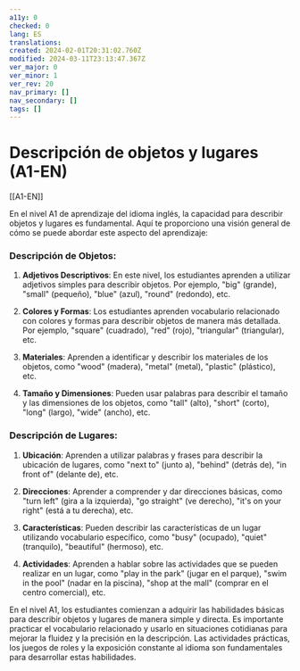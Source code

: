 ```yaml
---
a11y: 0
checked: 0
lang: ES
translations: 
created: 2024-02-01T20:31:02.760Z
modified: 2024-03-11T23:13:47.367Z
ver_major: 0
ver_minor: 1
ver_rev: 20
nav_primary: []
nav_secondary: []
tags: []
---
```

# Descripción de objetos y lugares (A1-EN)

[[A1-EN]]

En el nivel A1 de aprendizaje del idioma inglés, la capacidad para describir objetos y lugares es fundamental. Aquí te proporciono una visión general de cómo se puede abordar este aspecto del aprendizaje:

### Descripción de Objetos:

1. **Adjetivos Descriptivos**: En este nivel, los estudiantes aprenden a utilizar adjetivos simples para describir objetos. Por ejemplo, "big" (grande), "small" (pequeño), "blue" (azul), "round" (redondo), etc.

2. **Colores y Formas**: Los estudiantes aprenden vocabulario relacionado con colores y formas para describir objetos de manera más detallada. Por ejemplo, "square" (cuadrado), "red" (rojo), "triangular" (triangular), etc.

3. **Materiales**: Aprenden a identificar y describir los materiales de los objetos, como "wood" (madera), "metal" (metal), "plastic" (plástico), etc.

4. **Tamaño y Dimensiones**: Pueden usar palabras para describir el tamaño y las dimensiones de los objetos, como "tall" (alto), "short" (corto), "long" (largo), "wide" (ancho), etc.

### Descripción de Lugares:

1. **Ubicación**: Aprenden a utilizar palabras y frases para describir la ubicación de lugares, como "next to" (junto a), "behind" (detrás de), "in front of" (delante de), etc.

2. **Direcciones**: Aprender a comprender y dar direcciones básicas, como "turn left" (gira a la izquierda), "go straight" (ve derecho), "it's on your right" (está a tu derecha), etc.

3. **Características**: Pueden describir las características de un lugar utilizando vocabulario específico, como "busy" (ocupado), "quiet" (tranquilo), "beautiful" (hermoso), etc.

4. **Actividades**: Aprenden a hablar sobre las actividades que se pueden realizar en un lugar, como "play in the park" (jugar en el parque), "swim in the pool" (nadar en la piscina), "shop at the mall" (comprar en el centro comercial), etc.

En el nivel A1, los estudiantes comienzan a adquirir las habilidades básicas para describir objetos y lugares de manera simple y directa. Es importante practicar el vocabulario relacionado y usarlo en situaciones cotidianas para mejorar la fluidez y la precisión en la descripción. Las actividades prácticas, los juegos de roles y la exposición constante al idioma son fundamentales para desarrollar estas habilidades.